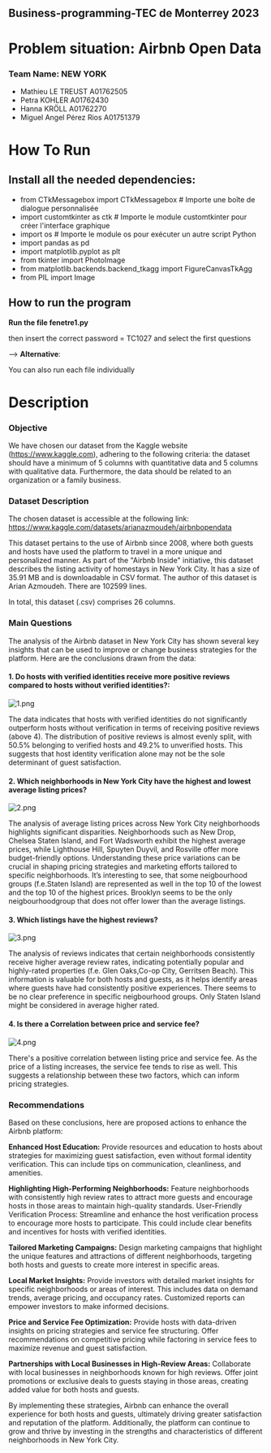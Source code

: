 ## Business-programming-TEC de Monterrey 2023

# Problem situation: Airbnb Open Data

###  Team Name: NEW YORK
* Mathieu LE TREUST A01762505
* Petra KOHLER A01762430
* Hanna KRÖLL A01762270
* Miguel Angel Pérez Rios A01751379


# How To Run

## Install all the needed dependencies:

* from CTkMessagebox import CTkMessagebox  # Importe une boîte de dialogue personnalisée
* import customtkinter as ctk  # Importe le module customtkinter pour créer l'interface graphique
* import os  # Importe le module os pour exécuter un autre script Python
* import pandas as pd
* import matplotlib.pyplot as plt
* from tkinter import PhotoImage
* from matplotlib.backends.backend_tkagg import FigureCanvasTkAgg
* from PIL import Image

## How to run the program
    
**Run the file fenetre1.py**
    
then insert the correct password = TC1027
and select the first questions

--> **Alternative**:

You can also run each file individually


# Description

### Objective

We have chosen our dataset from the Kaggle website (https://www.kaggle.com), adhering to the following criteria: the dataset should have a minimum of 5 columns with quantitative data and 5 columns with qualitative data. Furthermore, the data should be related to an organization or a family business.

### Dataset Description

The chosen dataset is accessible at the following link: https://www.kaggle.com/datasets/arianazmoudeh/airbnbopendata

This dataset pertains to the use of Airbnb since 2008, where both guests and hosts have used the platform to travel in a more unique and personalized manner. As part of the "Airbnb Inside" initiative, this dataset describes the listing activity of homestays in New York City. It has a size of 35.91 MB and is downloadable in CSV format. The author of this dataset is Arian Azmoudeh. There are 102599 lines.

In total, this dataset (.csv) comprises 26 columns.


### Main Questions
The analysis of the Airbnb dataset in New York City has shown several key insights that can be used to improve or change business strategies for the platform. Here are the conclusions drawn from the data:
#### 1. Do hosts with verified identities receive more positive reviews compared to hosts without verified identities?:
![1.png](1.png)

The data indicates that hosts with verified identities do not significantly outperform hosts without verification in terms of receiving positive reviews (above 4). The distribution of positive reviews is almost evenly split, with 50.5% belonging to verified hosts and 49.2% to unverified hosts. This suggests that host identity verification alone may not be the sole determinant of guest satisfaction.
#### 2. Which neighborhoods in New York City have the highest and lowest average listing prices?
![2.png](2.png)

The analysis of average listing prices across New York City neighborhoods highlights significant disparities. Neighborhoods such as New Drop, Chelsea Staten Island, and Fort Wadsworth exhibit the highest average prices, while Lighthouse Hill, Spuyten Duyvil, and Rosville offer more budget-friendly options. Understanding these price variations can be crucial in shaping pricing strategies and marketing efforts tailored to specific neighborhoods.
It’s interesting to see, that some neigbourhood groups (f.e.Staten Island) are represented as well in the top 10 of the lowest and the top 10 of the highest prices. Brooklyn seems to be the only neigbourhoodgroup that does not offer lower than the average listings.
#### 3. Which listings have the highest reviews? 
![3.png](3.png)

The analysis of reviews indicates that certain neighborhoods consistently receive higher average review rates, indicating potentially popular and highly-rated properties (f.e. Glen Oaks,Co-op City, Gerritsen Beach). This information is valuable for both hosts and guests, as it helps identify areas where guests have had consistently positive experiences. 
There seems to be no clear preference in specific neigbourhood groups. Only Staten Island might be considered in average higher rated.
#### 4. Is there a Correlation between price and service fee?
![4.png](4.png)

There's a positive correlation between listing price and service fee. As the price of a listing increases, the service fee tends to rise as well. This suggests a relationship between these two factors, which can inform pricing strategies.


### Recommendations
Based on these conclusions, here are proposed actions to enhance the Airbnb platform:

**Enhanced Host Education:**
Provide resources and education to hosts about strategies for maximizing guest satisfaction, even without formal identity verification. This can include tips on communication, cleanliness, and amenities.

**Highlighting High-Performing Neighborhoods:**
Feature neighborhoods with consistently high review rates to attract more guests and encourage hosts in those areas to maintain high-quality standards.
User-Friendly Verification Process:
Streamline and enhance the host verification process to encourage more hosts to participate. This could include clear benefits and incentives for hosts with verified identities.

**Tailored Marketing Campaigns:**
Design marketing campaigns that highlight the unique features and attractions of different neighborhoods, targeting both hosts and guests to create more interest in specific areas.

**Local Market Insights:**
Provide investors with detailed market insights for specific neighborhoods or areas of interest. This includes data on demand trends, average pricing, and occupancy rates. Customized reports can empower investors to make informed decisions.

**Price and Service Fee Optimization:**
Provide hosts with data-driven insights on pricing strategies and service fee structuring. Offer recommendations on competitive pricing while factoring in service fees to maximize revenue and guest satisfaction.

**Partnerships with Local Businesses in High-Review Areas:**
Collaborate with local businesses in neighborhoods known for high reviews. Offer joint promotions or exclusive deals to guests staying in those areas, creating added value for both hosts and guests.


By implementing these strategies, Airbnb can enhance the overall experience for both hosts and guests, ultimately driving greater satisfaction and reputation of the platform. Additionally, the platform can continue to grow and thrive by investing in the strengths and characteristics of different neighborhoods in New York City.


